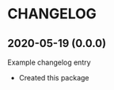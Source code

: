 CHANGELOG
=========

2020-05-19 (0.0.0)
------------------

Example changelog entry

- Created this package
